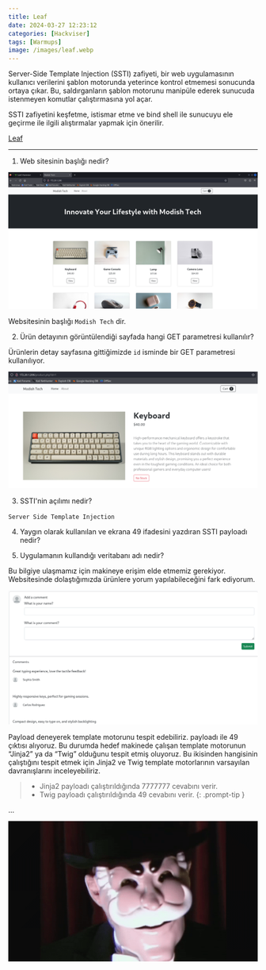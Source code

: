 ```yaml
---
title: Leaf
date: 2024-03-27 12:23:12 
categories: [Hackviser]
tags: [Warmups]  
image: /images/leaf.webp
---
```


Server-Side Template Injection (SSTI) zafiyeti, bir web uygulamasının kullanıcı verilerini şablon motorunda yeterince kontrol etmemesi sonucunda ortaya çıkar. Bu, saldırganların şablon motorunu manipüle ederek sunucuda istenmeyen komutlar çalıştırmasına yol açar.

SSTI zafiyetini keşfetme, istismar etme ve bind shell ile sunucuyu ele geçirme ile ilgili alıştırmalar yapmak için önerilir.


<a href="https://app.hackviser.com/warmups/leaf">Leaf</a>

---

1. Web sitesinin başlığı nedir?

![](https://github.com/umutsaglam/CTF-Writeups/blob/main/Hackviser/Leaf/images/1.png?raw=true)

Websitesinin başlığı `Modish Tech` dir.

2. Ürün detayının görüntülendiği sayfada hangi GET parametresi kullanılır?

Ürünlerin detay sayfasına gittiğimizde `id` isminde bir GET parametresi kullanılıyor.

![](https://github.com/umutsaglam/CTF-Writeups/blob/main/Hackviser/Leaf/images/2.png?raw=true)

3. SSTI'nin açılımı nedir?

`Server Side Template Injection`

4. Yaygın olarak kullanılan ve ekrana 49 ifadesini yazdıran SSTI payloadı nedir?



5. Uygulamanın kullandığı veritabanı adı nedir?

Bu bilgiye ulaşmamız için makineye erişim elde etmemiz gerekiyor. Websitesinde dolaştığımızda ürünlere yorum yapılabileceğini fark ediyorum. 

![](https://github.com/umutsaglam/CTF-Writeups/blob/main/Hackviser/Leaf/images/3.png?raw=true)

Payload deneyerek template motorunu tespit edebiliriz.  payloadı ile 49 çıktısı alıyoruz. Bu durumda hedef makinede çalışan template motorunun “Jinja2” ya da “Twig” olduğunu tespit etmiş oluyoruz. Bu ikisinden hangisinin çalıştığını tespit etmek için Jinja2 ve Twig template motorlarının varsayılan davranışlarını inceleyebiliriz.


> - Jinja2  payloadı çalıştırıldığında 7777777 cevabını verir. 
> - Twig  payloadı çalıştırıldığında 49 cevabını verir.
{: .prompt-tip }

...


![fsoc](/images/fsoc.gif)
